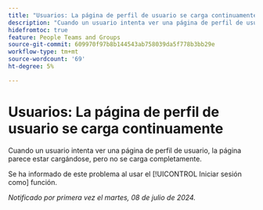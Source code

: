 ```yaml
---
title: "Usuarios: La página de perfil de usuario se carga continuamente"
description: "Cuando un usuario intenta ver una página de perfil de usuario, la página parece estar cargándose, pero no se carga completamente."
hidefromtoc: true
feature: People Teams and Groups
source-git-commit: 609970f97b8b144543ab758039da5f778b3bb29e
workflow-type: tm+mt
source-wordcount: '69'
ht-degree: 5%

---
```



# Usuarios: La página de perfil de usuario se carga continuamente

Cuando un usuario intenta ver una página de perfil de usuario, la página parece estar cargándose, pero no se carga completamente.

Se ha informado de este problema al usar el [!UICONTROL Iniciar sesión como] función.

_Notificado por primera vez el martes, 08 de julio de 2024._
